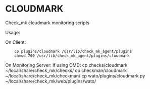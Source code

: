 CLOUDMARK
=====
Check_mk cloudmark monitoring scripts

Usage:

On Client:
 
        cp plugins/cloudmark /usr/lib/check_mk_agent/plugins
        chmod 700 /usr/lib/check_mk_agent/plugins/cloudmark

On Monitoring Server:
 If using OMD: 
        cp checks/cloudmark ~/local/share/check_mk/checks/
        cp checkman/cloudmark ~/local/share/check_mk/checkman/
        cp wato/plugins/cloudmark.py ~/local/share/check_mk/web/plugins/wato/
